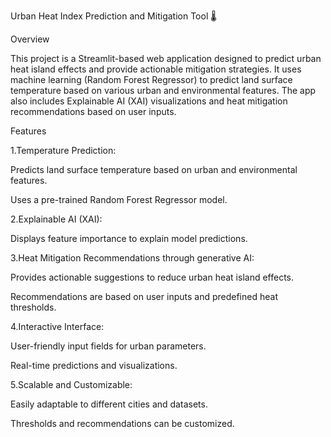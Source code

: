 Urban Heat Index Prediction and Mitigation Tool 🌡️

Overview


This project is a Streamlit-based web application designed to predict urban heat island effects and provide actionable mitigation strategies. It uses machine learning (Random Forest Regressor) to predict land surface temperature based on various urban and environmental features. The app also includes Explainable AI (XAI) visualizations and heat mitigation recommendations based on user inputs.

Features

1.Temperature Prediction:


Predicts land surface temperature based on urban and environmental features.


Uses a pre-trained Random Forest Regressor model.


2.Explainable AI (XAI):


Displays feature importance to explain model predictions.


3.Heat Mitigation Recommendations through generative AI:


Provides actionable suggestions to reduce urban heat island effects.


Recommendations are based on user inputs and predefined heat thresholds.


4.Interactive Interface:


User-friendly input fields for urban parameters.


Real-time predictions and visualizations.


5.Scalable and Customizable:


Easily adaptable to different cities and datasets.


Thresholds and recommendations can be customized.
